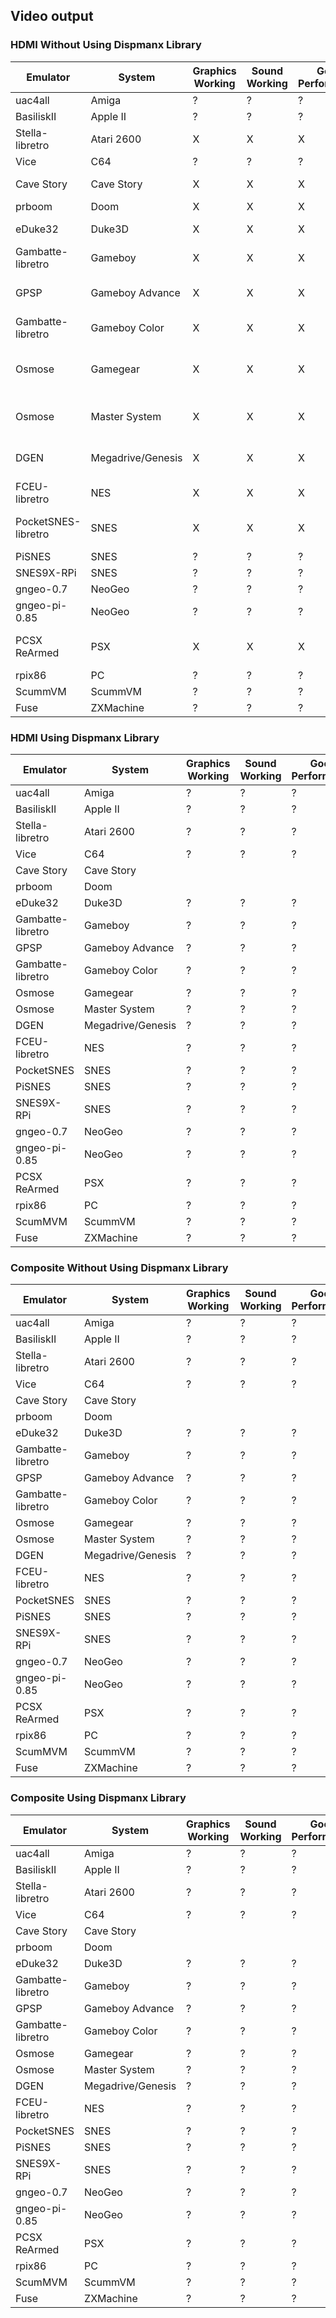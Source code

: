 ## Video output

### HDMI Without Using Dispmanx Library

|Emulator|System|Graphics Working|Sound Working|Good Performance|Test Game|
|---|---|---|---|---|---
|uac4all|Amiga|?|?|?|?|
|BasiliskII|Apple II|?|?|?|?|
|Stella-libretro|Atari 2600|X|X|X|Frogger.bin|
|Vice|C64|?|?|?|?|
|Cave Story|Cave Story|X|X|X|The game itself|
|prboom|Doom|X|X|X|Doom.wad|
|eDuke32|Duke3D|X|X|X|Duke 3d Shareware|
|Gambatte-libretro|Gameboy|X|X|X|Tetris.gb|
|GPSP|Gameboy Advance|X|X|X|Zelda - The Minish gba|
|Gambatte-libretro|Gameboy Color|X|X|X|Metal Gear Solid.gbc|
|Osmose|Gamegear|X|X|X|Sonic the Hedgehog - Triple Trouble.gg|
|Osmose|Master System|X|X|X|Alex Kidd in Miracle World.sms|
|DGEN|Megadrive/Genesis|X|X|X|Streets of Rage 2.SMD|
|FCEU-libretro|NES|X|X|X|Super Pitfall.nes|
|PocketSNES-libretro|SNES|X|X|X|Super Mario Kart.smc|
|PiSNES|SNES|?|?|?|?|
|SNES9X-RPi|SNES|?|?|?|?|
|gngeo-0.7|NeoGeo|?|?|?|?|
|gngeo-pi-0.85|NeoGeo|?|?|?|?|
|PCSX ReArmed|PSX|X|X|X|R4 - Ridge Racer Type 4.img|
|rpix86|PC|?|?|?|?|
|ScummVM|ScummVM|?|?|?|?|
|Fuse|ZXMachine|?|?|?|?|

### HDMI Using Dispmanx Library

|Emulator|System|Graphics Working|Sound Working|Good Performance|Test Game|
|---|---|---|---|---|---
|uac4all|Amiga|?|?|?|?|
|BasiliskII|Apple II|?|?|?|?|
|Stella-libretro|Atari 2600|?|?|?|?|
|Vice|C64|?|?|?|?|
|Cave Story|Cave Story|||||
|prboom|Doom|||||
|eDuke32|Duke3D|?|?|?|?|
|Gambatte-libretro|Gameboy|?|?|?|?|
|GPSP|Gameboy Advance|?|?|?|?|
|Gambatte-libretro|Gameboy Color|?|?|?|?|
|Osmose|Gamegear|?|?|?|?|
|Osmose|Master System|?|?|?|?|
|DGEN|Megadrive/Genesis|?|?|?|?|
|FCEU-libretro|NES|?|?|?|?|
|PocketSNES|SNES|?|?|?|?|
|PiSNES|SNES|?|?|?|?|
|SNES9X-RPi|SNES|?|?|?|?|
|gngeo-0.7|NeoGeo|?|?|?|?|
|gngeo-pi-0.85|NeoGeo|?|?|?|?|
|PCSX ReArmed|PSX|?|?|?|?|
|rpix86|PC|?|?|?|?|
|ScumMVM|ScummVM|?|?|?|?|
|Fuse|ZXMachine|?|?|?|?|


### Composite Without Using Dispmanx Library

|Emulator|System|Graphics Working|Sound Working|Good Performance|Test Game|
|---|---|---|---|---|---
|uac4all|Amiga|?|?|?|?|
|BasiliskII|Apple II|?|?|?|?|
|Stella-libretro|Atari 2600|?|?|?|?|
|Vice|C64|?|?|?|?|
|Cave Story|Cave Story|||||
|prboom|Doom|||||
|eDuke32|Duke3D|?|?|?|?|
|Gambatte-libretro|Gameboy|?|?|?|?|
|GPSP|Gameboy Advance|?|?|?|?|
|Gambatte-libretro|Gameboy Color|?|?|?|?|
|Osmose|Gamegear|?|?|?|?|
|Osmose|Master System|?|?|?|?|
|DGEN|Megadrive/Genesis|?|?|?|?|
|FCEU-libretro|NES|?|?|?|?|
|PocketSNES|SNES|?|?|?|?|
|PiSNES|SNES|?|?|?|?|
|SNES9X-RPi|SNES|?|?|?|?|
|gngeo-0.7|NeoGeo|?|?|?|?|
|gngeo-pi-0.85|NeoGeo|?|?|?|?|
|PCSX ReArmed|PSX|?|?|?|?|
|rpix86|PC|?|?|?|?|
|ScumMVM|ScummVM|?|?|?|?|
|Fuse|ZXMachine|?|?|?|?|

### Composite Using Dispmanx Library

|Emulator|System|Graphics Working|Sound Working|Good Performance|Test Game|
|---|---|---|---|---|---
|uac4all|Amiga|?|?|?|?|
|BasiliskII|Apple II|?|?|?|?|
|Stella-libretro|Atari 2600|?|?|?|?|
|Vice|C64|?|?|?|?|
|Cave Story|Cave Story|||||
|prboom|Doom|||||
|eDuke32|Duke3D|?|?|?|?|
|Gambatte-libretro|Gameboy|?|?|?|?|
|GPSP|Gameboy Advance|?|?|?|?|
|Gambatte-libretro|Gameboy Color|?|?|?|?|
|Osmose|Gamegear|?|?|?|?|
|Osmose|Master System|?|?|?|?|
|DGEN|Megadrive/Genesis|?|?|?|?|
|FCEU-libretro|NES|?|?|?|?|
|PocketSNES|SNES|?|?|?|?|
|PiSNES|SNES|?|?|?|?|
|SNES9X-RPi|SNES|?|?|?|?|
|gngeo-0.7|NeoGeo|?|?|?|?|
|gngeo-pi-0.85|NeoGeo|?|?|?|?|
|PCSX ReArmed|PSX|?|?|?|?|
|rpix86|PC|?|?|?|?|
|ScumMVM|ScummVM|?|?|?|?|
|Fuse|ZXMachine|?|?|?|?|